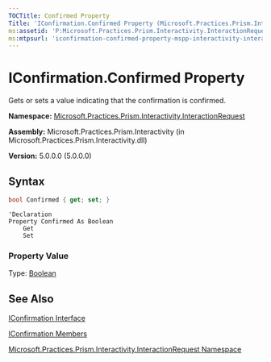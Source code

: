 ```yaml
---
TOCTitle: Confirmed Property
Title: 'IConfirmation.Confirmed Property (Microsoft.Practices.Prism.Interactivity.InteractionRequest)'
ms:assetid: 'P:Microsoft.Practices.Prism.Interactivity.InteractionRequest.IConfirmation.Confirmed'
ms:mtpsurl: 'iconfirmation-confirmed-property-mspp-interactivity-interactionrequest.md'
---
```


# IConfirmation.Confirmed Property

Gets or sets a value indicating that the confirmation is confirmed.

**Namespace:** [Microsoft.Practices.Prism.Interactivity.InteractionRequest](/patterns-practices/reference/mspp-interactivity-interactionrequest-namespace)

**Assembly:** Microsoft.Practices.Prism.Interactivity (in Microsoft.Practices.Prism.Interactivity.dll) 

**Version:** 5.0.0.0 (5.0.0.0)

## Syntax

```C#
bool Confirmed { get; set; }
```

```VB
'Declaration
Property Confirmed As Boolean
	Get
	Set
```

### Property Value

Type: [Boolean](http://msdn.microsoft.com/en-us/library/a28wyd50)

## See Also

[IConfirmation Interface](/patterns-practices/reference/iconfirmation-interface-mspp-interactivity-interactionrequest)

[IConfirmation Members](/patterns-practices/reference/iconfirmation-members-mspp-interactivity-interactionrequest)

[Microsoft.Practices.Prism.Interactivity.InteractionRequest Namespace](/patterns-practices/reference/mspp-interactivity-interactionrequest-namespace)
